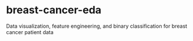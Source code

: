 # breast-cancer-eda
Data visualization, feature engineering, and binary classification for breast cancer patient data
